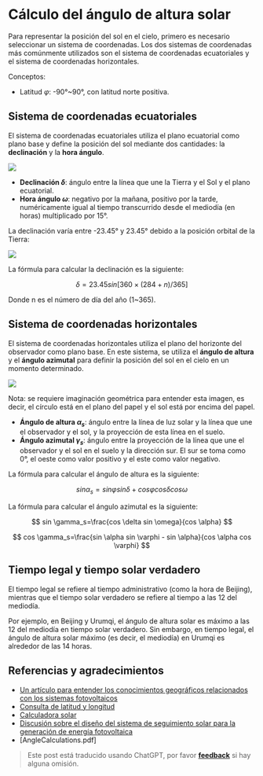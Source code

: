 # Cálculo del ángulo de altura solar

Para representar la posición del sol en el cielo, primero es necesario seleccionar un sistema de coordenadas. Los dos sistemas de coordenadas más comúnmente utilizados son el sistema de coordenadas ecuatoriales y el sistema de coordenadas horizontales.

Conceptos:

- Latitud $\varphi$: -90°~90°, con latitud norte positiva.

## Sistema de coordenadas ecuatoriales

El sistema de coordenadas ecuatoriales utiliza el plano ecuatorial como plano base y define la posición del sol mediante dos cantidades: la **declinación** y la **hora ángulo**.

![](https://img.wiki-power.com/d/wiki-media/img/20220302221638.png)

- **Declinación $\delta$**: ángulo entre la línea que une la Tierra y el Sol y el plano ecuatorial.
- **Hora ángulo $\omega$**: negativo por la mañana, positivo por la tarde, numéricamente igual al tiempo transcurrido desde el mediodía (en horas) multiplicado por 15°.

La declinación varía entre -23.45° y 23.45° debido a la posición orbital de la Tierra:

![](https://img.wiki-power.com/d/wiki-media/img/20220302222024.png)

La fórmula para calcular la declinación es la siguiente:

$$
\delta =23.45sin[360×(284+n)/365]
$$

Donde n es el número de día del año (1~365).

## Sistema de coordenadas horizontales

El sistema de coordenadas horizontales utiliza el plano del horizonte del observador como plano base. En este sistema, se utiliza el **ángulo de altura** y el **ángulo azimutal** para definir la posición del sol en el cielo en un momento determinado.

![](https://img.wiki-power.com/d/wiki-media/img/20220302222855.png)

Nota: se requiere imaginación geométrica para entender esta imagen, es decir, el círculo está en el plano del papel y el sol está por encima del papel.

- **Ángulo de altura $\alpha_s$**: ángulo entre la línea de luz solar y la línea que une el observador y el sol, y la proyección de esta línea en el suelo.
- **Ángulo azimutal $\gamma_s$**: ángulo entre la proyección de la línea que une el observador y el sol en el suelo y la dirección sur. El sur se toma como 0°, el oeste como valor positivo y el este como valor negativo.

La fórmula para calcular el ángulo de altura es la siguiente:

$$
sin \alpha_s =sin \varphi sin \delta+cos \varphi cos\delta cos \omega
$$

La fórmula para calcular el ángulo azimutal es la siguiente:

$$
sin \gamma_s=\frac{cos \delta sin \omega}{cos \alpha}
$$

$$
cos \gamma_s=\frac{sin \alpha sin \varphi - sin \alpha}{cos \alpha cos \varphi}
$$

## Tiempo legal y tiempo solar verdadero

El tiempo legal se refiere al tiempo administrativo (como la hora de Beijing), mientras que el tiempo solar verdadero se refiere al tiempo a las 12 del mediodía.

Por ejemplo, en Beijing y Urumqi, el ángulo de altura solar es máximo a las 12 del mediodía en tiempo solar verdadero. Sin embargo, en tiempo legal, el ángulo de altura solar máximo (es decir, el mediodía) en Urumqi es alrededor de las 14 horas.

## Referencias y agradecimientos

- [Un artículo para entender los conocimientos geográficos relacionados con los sistemas fotovoltaicos](https://mp.weixin.qq.com/s/65Pi-s68-NaP2Qi3Ia3wdA)
- [Consulta de latitud y longitud](https://jingweidu.bmcx.com/)
- [Calculadora solar](https://github.com/asheshwor/solar-calculator)
- [Discusión sobre el diseño del sistema de seguimiento solar para la generación de energía fotovoltaica](http://www.360doc.com/content/18/0703/13/7941214_767348251.shtml)
- [AngleCalculations.pdf]

> Este post está traducido usando ChatGPT, por favor [**feedback**](https://github.com/linyuxuanlin/Wiki_MkDocs/issues/new) si hay alguna omisión.
